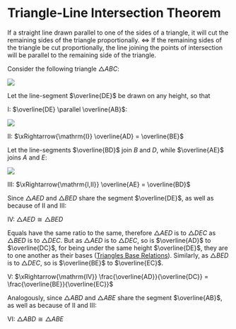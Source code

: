 # Triangle-Line Intersection Theorem

If a straight line drawn parallel to one of the sides of a triangle, it will cut the remaining sides of the triangle proportionally. $\Leftrightarrow$ If the remaining sides of the triangle be cut proportionally, the line joining the points of intersection will be parallel to the remaining side of the triangle.

Consider the following triangle $\triangle{ABC}$:

<img src="/img/triangle_line_intersection_theorem__1.jpg" class="third-width-image"/>

Let the line-segment $\overline{DE}$ be drawn on any height, so that

$\mathrm{I}$: $\overline{DE} \parallel \overline{AB}$:

<img src="/img/triangle_line_intersection_theorem__2.jpg" class="third-width-image"/>

$\mathrm{II}$: $\xRightarrow{\mathrm{I}} \overline{AD} = \overline{BE}$

Let the line-segments $\overline{BD}$ join $B$ and $D$, while $\overline{AE}$ joins $A$ and $E$:

<img src="/img/triangle_line_intersection_theorem__3.jpg" class="third-width-image"/>

$\mathrm{III}$: $\xRightarrow{\mathrm{I,II}} \overline{AE} = \overline{BD}$

Since $\triangle{AED}$ and $\triangle{BED}$ share the segment $\overline{DE}$, as well as because of $\mathrm{II}$ and $\mathrm{III}$:

$\mathrm{IV}$: $\triangle{AED} \cong \triangle{BED}$

Equals have the same ratio to the same, therefore $\triangle{AED}$ is to $\triangle{DEC}$ as $\triangle{BED}$ is to $\triangle{DEC}$. But as $\triangle{AED}$ is to $\triangle{DEC}$, so is $\overline{AD}$ to $\overline{DC}$, for being under the same height $\overline{DE}$, they are to one another as their bases ([Triangles Base Relations](./triangles_parallelograms_base_relations.md)). Similarly, as $\triangle{BED}$ is to $\triangle{DEC}$, so is $\overline{BE}$ to $\overline{EC}$.

$\mathrm{V}$: $\xRightarrow{\mathrm{IV}} \frac{\overline{AD}}{\overline{DC}} = \frac{\overline{BE}}{\overline{EC}}$

Analogously, since $\triangle{ABD}$ and $\triangle{ABE}$ share the segment $\overline{AB}$, as well as because of $\mathrm{II}$ and $\mathrm{III}$:

$\mathrm{VI}$: $\triangle{ABD} \cong \triangle{ABE}$